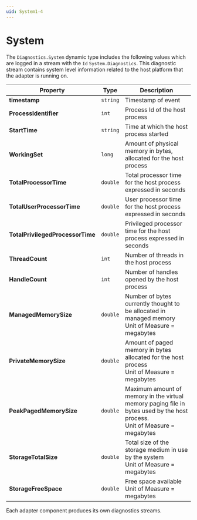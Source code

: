 ```yaml
---
uid: System1-4
---
```


# System

The `Diagnostics.System` dynamic type includes the following values which are logged in a stream with the `Id` `System.Diagnostics`.
This diagnostic stream contains system level information related to the host platform that the adapter is running on.

| Property                            | Type       | Description                                                                       |
| ----------------------------------- | ---------- | --------------------------------------------------------------------------------- |
| **timestamp**                         | `string` | Timestamp of event                                                                |
| **ProcessIdentifier**                 | `int`    | Process Id of the host process                                                    |
| **StartTime**                         | `string` | Time at which the host process started                                            |
| **WorkingSet**                        | `long`   | Amount of physical memory in bytes, allocated for the host process                |
| **TotalProcessorTime**        | `double` | Total processor time for the host process expressed in seconds |
| **TotalUserProcessorTime**    | `double` | User processor time for the host process expressed in seconds                     |
| **TotalPrivilegedProcessorTime** | `double` | Privileged processor time for the host process expressed in seconds               |
| **ThreadCount**                       | `int`    | Number of threads in the host process                                             |
| **HandleCount**                       | `int`    | Number of handles opened by the host process                                      |
| **ManagedMemorySize**        | `double` | Number of bytes currently thought to be allocated in managed memory<br>Unit of Measure = megabytes |
| **PrivateMemorySize**        | `double` | Amount of paged memory in bytes allocated for the host process<br/>Unit of Measure = megabytes |
| **PeakPagedMemorySize**      | `double` | Maximum amount of memory in the virtual memory paging file in bytes used by the host process.<br/>Unit of Measure = megabytes |
| **StorageTotalSize**         | `double` | Total size of the storage medium in use by the system<br/>Unit of Measure = megabytes |
| **StorageFreeSpace**         | `double` | Free space available<br/>Unit of Measure = megabytes                              |

Each adapter component produces its own diagnostics streams.
